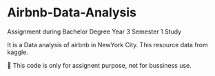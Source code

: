 # Airbnb-Data-Analysis
Assignment during Bachelor Degree Year 3 Semester 1 Study

It is a Data analysis of airbnb in NewYork City.
This resource data from kaggle.

📙 This code is only for assignent purpose, not for bussiness use.
